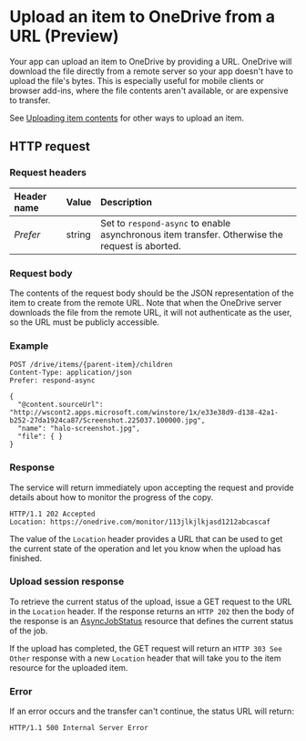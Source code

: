 ﻿# Upload an item to OneDrive from a URL (Preview)

Your app can upload an item to OneDrive by providing a URL. OneDrive will
download the file directly from a remote server so your app doesn't have to
upload the file's bytes. This is especially useful for mobile clients or browser
add-ins, where the file contents aren't available, or are expensive to transfer.

See [Uploading item contents](upload.md) for other ways to upload an item.

## HTTP request

### Request headers
| Header name | Value  | Description                                                                                    |
|:------------|:-------|:-----------------------------------------------------------------------------------------------|
| _Prefer_    | string | Set to `respond-async` to enable asynchronous item transfer. Otherwise the request is aborted. |

### Request body
The contents of the request body should be the JSON representation of the item
to create from the remote URL. Note that when the OneDrive server downloads the file
from the remote URL, it will not authenticate as the user, so the URL must be
publicly accessible.

### Example

<!-- { "blockType": "request", "name": "upload-from-url" } -->
```
POST /drive/items/{parent-item}/children
Content-Type: application/json
Prefer: respond-async

{
  "@content.sourceUrl": "http://wscont2.apps.microsoft.com/winstore/1x/e33e38d9-d138-42a1-b252-27da1924ca87/Screenshot.225037.100000.jpg",
  "name": "halo-screenshot.jpg",
  "file": { }
}
```

### Response

The service will return immediately upon accepting the request and provide
details about how to monitor the progress of the copy.

<!-- { "blockType": "response" } -->
```http
HTTP/1.1 202 Accepted
Location: https://onedrive.com/monitor/113jlkjlkjasd1212abcascaf
```

The value of the `Location` header provides a URL that can be used to get
the current state of the operation and let you know when the upload has finished.

### Upload session response
To retrieve the current status of the upload, issue a GET request to the URL
in the `Location` header. If the response returns an `HTTP 202` then the
body of the response is an [AsyncJobStatus](../resources/asyncJobStatus.md)
resource that defines the current status of the job.

If the upload has completed, the GET request will return an `HTTP 303 See Other`
response with a new `Location` header that will take you to the item resource for
the uploaded item.


### Error
If an error occurs and the transfer can't continue, the status URL will return:

```http
HTTP/1.1 500 Internal Server Error
```

[item-resource]: ../resources/item.md
